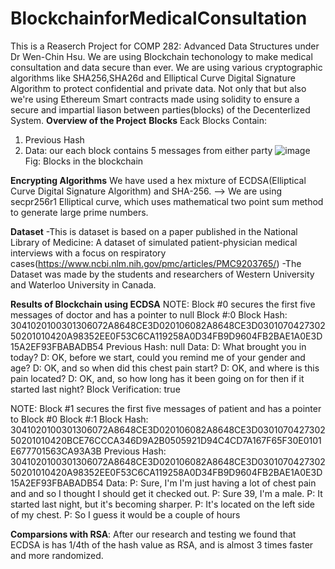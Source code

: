 # BlockchainforMedicalConsultation

This is a Reaserch Project for COMP 282: Advanced Data Structures under Dr Wen-Chin Hsu. We are using Blockchain techonology to make medical consultation and data secure than ever. We are using various cryptographic algorithms like SHA256,SHA26d and Elliptical Curve Digital Signature Algorithm to protect confidential and private data.
Not only that but also we're using Ethereum Smart contracts made using solidity to ensure a secure and impartial liason between parties(blocks) of the Decenterlized System.
**Overview of the Project**
**Blocks**
Eack Blocks Contain:
1. Previous Hash
2. Data: our each block contains 5 messages from either party
   ![image](https://github.com/paramdesai321/BlockchainforMedicalConsultation/assets/123131116/2d2eba81-c036-4443-ba89-612a2ef8aa12)
   Fig: Blocks in the blockchain
   
**Encrypting Algorithms**
We have used a hex mixture of ECDSA(Elliptical Curve Digital Signature Algorithm) and SHA-256.
--> We are using secpr256r1 Elliptical curve, which uses mathematical two point sum method to generate large prime numbers.


**Dataset**
-This is dataset is based on a paper published in the National Library of Medicine: A dataset of simulated patient-physician medical interviews with a focus on respiratory cases(https://www.ncbi.nlm.nih.gov/pmc/articles/PMC9203765/)
-The Dataset was made by the students and researchers of Western University and Waterloo University in Canada.

**Results of Blockchain using ECDSA**
NOTE: Block #0 secures the first five messages of doctor and has a pointer to null
Block #:0
Block Hash: 3041020100301306072A8648CE3D020106082A8648CE3D030107042730250201010420A98352EE0F53C6CA119258A0D34FB9D9604FB2BAE1A0E3D15A2EF93FBABADB54
Previous Hash: null
Data:
D: What brought you in today?
D: OK, before we start, could you remind me of your gender and age?
D: OK, and so when did this chest pain start?
D: OK, and where is this pain located?
D: OK, and, so how long has it been going on for then if it started last night?
Block Verification: true

NOTE: Block #1 secures the first five messages of patient and has a pointer to Block #0
Block #:1
Block Hash: 3041020100301306072A8648CE3D020106082A8648CE3D030107042730250201010420BCE76CCCA346D9A2B0505921D94C4CD7A167F65F30E0101E677701563CA93A3B
Previous Hash: 3041020100301306072A8648CE3D020106082A8648CE3D030107042730250201010420A98352EE0F53C6CA119258A0D34FB9D9604FB2BAE1A0E3D15A2EF93FBABADB54
Data:
P: Sure, I'm I'm just having a lot of chest pain and and so I thought I should get it checked out.
P: Sure 39, I'm a male.
P: It started last night, but it's becoming sharper.
P: It's located on the left side of my chest.
P: So I guess it would be a couple of hours




**Comparsions with RSA**: After our research and testing we found that ECDSA is has 1/4th of the hash value as RSA, and is almost 3 times faster and more randomized.

